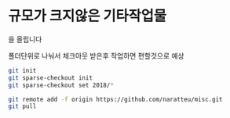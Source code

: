# 규모가 크지않은 기타작업물
을 올립니다

폴더단위로 나눠서 체크아웃 받은후 작업하면 편할것으로 예상

```bash
git init
git sparse-checkout init
git sparse-checkout set 2018/*

git remote add -f origin https://github.com/naratteu/misc.git
git pull
```
